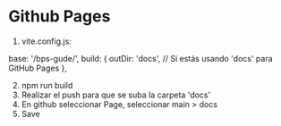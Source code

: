 # Github Pages

1) vite.config.js:

  base: '/bps-gude/',
  build: {
    outDir: 'docs', // Si estás usando 'docs' para GitHub Pages
  },

2) npm run build
3) Realizar el push para que se suba la carpeta 'docs'
4) En github seleccionar Page, seleccionar main > docs 
5) Save


